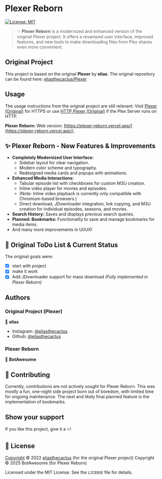   <h1 align="left">Plexer Reborn</h1>
  <p>
    <a href="#license">
      <img alt="License: MIT" src="https://img.shields.io/badge/License-MIT-yellow.svg" />
    </a>
    <!-- Other relevant badges can be added here, e.g., for the current development status -->
  </p>

  > ✨ **Plexer Reborn** is a modernized and enhanced version of the original Plexer project. It offers a revamped user interface, improved features, and new tools to make downloading files from Plex shares even more convenient.

  ## Original Project

  This project is based on the original **Plexer** by **elias**. The original repository can be found here:
  [eliasthecactus/Plexer](https://github.com/eliasthecactus/Plexer)

  ## Usage

  The usage instructions from the original project are still relevant:
  Visit [Plexer (Original)](https://eliasthecactus.github.io/Plexer/) for HTTPS or use [HTTP Plexer (Original)](http://plexer.rf.gd/) if the Plex Server runs on HTTP.

  **Plexer Reborn:** Web version: [https://plexer-reborn.vercel.app/](https://plexer-reborn.vercel.app/).

  ## ✨ Plexer Reborn - New Features & Improvements

  *   **Completely Modernized User Interface:**
      *   Sidebar layout for clear navigation.
      *   Modern color scheme and typography.
      *   Redesigned media cards and popups with animations.
  *   **Enhanced Media Interactions:**
      *   Tabular episode list with checkboxes for custom M3U creation.
      *   Inline video player for movies and episodes.
        *   (Note: Inline video playback is currently only compatible with Chromium-based browsers.)
      *   Direct download, JDownloader integration, link copying, and M3U creation for individual episodes, seasons, and movies.
  *   **Search History:** Saves and displays previous search queries.
  *   **Planned: Bookmarks:** Functionality to save and manage bookmarks for media items.
  *   And many more improvements in UI/UX!

  ## 📃 Original ToDo List & Current Status

  The original goals were:
  - [x] start with project
  - [x] make it work
  - [x] Add JDownloader support for mass download *(Fully implemented in Plexer Reborn)*

  ## Authors

  ### Original Project (Plexer)
  👤 **elias**
  * Instagram: [@eliasthecactus](https://instagram.com/eliasthecactus)
  * Github: [@eliasthecactus](https://github.com/eliasthecactus)

  ### Plexer Reborn
  👤 **BotAwesome**

  ## 🤝 Contributing
  Currently, contributions are not actively sought for Plexer Reborn. This was mostly a fun, one-night side project born out of boredom, with limited time for ongoing maintenance. The next and likely final planned feature is the implementation of bookmarks.

  ## Show your support
  If you like this project, give it a ⭐️!

  ## 📝 License
  [Copyright](https://github.com/eliasthecactus/Plexer/blob/master/LICENSE) © 2022 [eliasthecactus](https://github.com/eliasthecactus) (for the original Plexer project)
  Copyright © 2025 BotAwesome (for Plexer Reborn)

  Licensed under the MIT License. See the `LICENSE` file for details.
